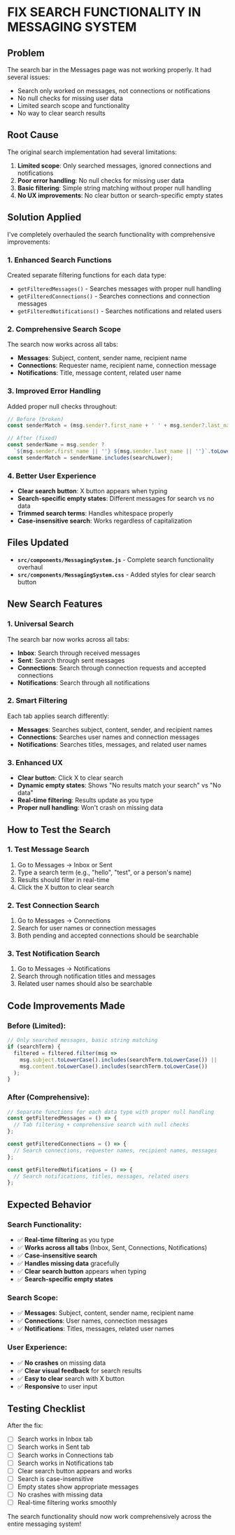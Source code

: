 # FIX SEARCH FUNCTIONALITY IN MESSAGING SYSTEM

## Problem
The search bar in the Messages page was not working properly. It had several issues:
- Search only worked on messages, not connections or notifications
- No null checks for missing user data
- Limited search scope and functionality
- No way to clear search results

## Root Cause
The original search implementation had several limitations:
1. **Limited scope**: Only searched messages, ignored connections and notifications
2. **Poor error handling**: No null checks for missing user data
3. **Basic filtering**: Simple string matching without proper null handling
4. **No UX improvements**: No clear button or search-specific empty states

## Solution Applied
I've completely overhauled the search functionality with comprehensive improvements:

### 1. **Enhanced Search Functions**
Created separate filtering functions for each data type:
- `getFilteredMessages()` - Searches messages with proper null handling
- `getFilteredConnections()` - Searches connections and connection messages
- `getFilteredNotifications()` - Searches notifications and related users

### 2. **Comprehensive Search Scope**
The search now works across all tabs:
- **Messages**: Subject, content, sender name, recipient name
- **Connections**: Requester name, recipient name, connection message
- **Notifications**: Title, message content, related user name

### 3. **Improved Error Handling**
Added proper null checks throughout:
```javascript
// Before (broken)
const senderMatch = (msg.sender?.first_name + ' ' + msg.sender?.last_name).toLowerCase().includes(searchTerm.toLowerCase());

// After (fixed)
const senderName = msg.sender ? 
  `${msg.sender.first_name || ''} ${msg.sender.last_name || ''}`.toLowerCase().trim() : '';
const senderMatch = senderName.includes(searchLower);
```

### 4. **Better User Experience**
- **Clear search button**: X button appears when typing
- **Search-specific empty states**: Different messages for search vs no data
- **Trimmed search terms**: Handles whitespace properly
- **Case-insensitive search**: Works regardless of capitalization

## Files Updated
- **`src/components/MessagingSystem.js`** - Complete search functionality overhaul
- **`src/components/MessagingSystem.css`** - Added styles for clear search button

## New Search Features

### 1. **Universal Search**
The search bar now works across all tabs:
- **Inbox**: Search through received messages
- **Sent**: Search through sent messages  
- **Connections**: Search through connection requests and accepted connections
- **Notifications**: Search through all notifications

### 2. **Smart Filtering**
Each tab applies search differently:
- **Messages**: Searches subject, content, sender, and recipient names
- **Connections**: Searches user names and connection messages
- **Notifications**: Searches titles, messages, and related user names

### 3. **Enhanced UX**
- **Clear button**: Click X to clear search
- **Dynamic empty states**: Shows "No results match your search" vs "No data"
- **Real-time filtering**: Results update as you type
- **Proper null handling**: Won't crash on missing data

## How to Test the Search

### 1. **Test Message Search**
1. Go to Messages → Inbox or Sent
2. Type a search term (e.g., "hello", "test", or a person's name)
3. Results should filter in real-time
4. Click the X button to clear search

### 2. **Test Connection Search**
1. Go to Messages → Connections
2. Search for user names or connection messages
3. Both pending and accepted connections should be searchable

### 3. **Test Notification Search**
1. Go to Messages → Notifications
2. Search through notification titles and messages
3. Related user names should also be searchable

## Code Improvements Made

### Before (Limited):
```javascript
// Only searched messages, basic string matching
if (searchTerm) {
  filtered = filtered.filter(msg =>
    msg.subject.toLowerCase().includes(searchTerm.toLowerCase()) ||
    msg.content.toLowerCase().includes(searchTerm.toLowerCase())
  );
}
```

### After (Comprehensive):
```javascript
// Separate functions for each data type with proper null handling
const getFilteredMessages = () => {
  // Tab filtering + comprehensive search with null checks
};

const getFilteredConnections = () => {
  // Search connections, requester names, recipient names, messages
};

const getFilteredNotifications = () => {
  // Search notifications, titles, messages, related users
};
```

## Expected Behavior

### Search Functionality:
- ✅ **Real-time filtering** as you type
- ✅ **Works across all tabs** (Inbox, Sent, Connections, Notifications)
- ✅ **Case-insensitive search** 
- ✅ **Handles missing data** gracefully
- ✅ **Clear search button** appears when typing
- ✅ **Search-specific empty states**

### Search Scope:
- ✅ **Messages**: Subject, content, sender name, recipient name
- ✅ **Connections**: User names, connection messages
- ✅ **Notifications**: Titles, messages, related user names

### User Experience:
- ✅ **No crashes** on missing data
- ✅ **Clear visual feedback** for search results
- ✅ **Easy to clear** search with X button
- ✅ **Responsive** to user input

## Testing Checklist
After the fix:

- [ ] Search works in Inbox tab
- [ ] Search works in Sent tab  
- [ ] Search works in Connections tab
- [ ] Search works in Notifications tab
- [ ] Clear search button appears and works
- [ ] Search is case-insensitive
- [ ] Empty states show appropriate messages
- [ ] No crashes with missing data
- [ ] Real-time filtering works smoothly

The search functionality should now work comprehensively across the entire messaging system!
